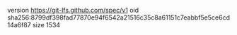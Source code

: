version https://git-lfs.github.com/spec/v1
oid sha256:8799df398fad77870e94f6542a21516c35c8a61151c7eabbf5e5ce6cd14a6f87
size 1534
